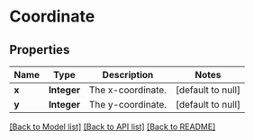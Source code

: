 # Coordinate
## Properties

| Name | Type | Description | Notes |
|------------ | ------------- | ------------- | -------------|
| **x** | **Integer** | The x-coordinate.  | [default to null] |
| **y** | **Integer** | The y-coordinate.  | [default to null] |

[[Back to Model list]](../README.md#documentation-for-models) [[Back to API list]](../README.md#documentation-for-api-endpoints) [[Back to README]](../README.md)

